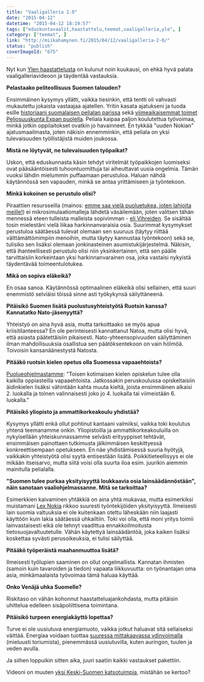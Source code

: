 ```yaml
---
title: "Vaaligalleria 2.0"
date: "2015-04-12"
datetime: "2015-04-12 18:19:57"
tags: ["eduskuntavaalit,haastattelu,teemat,vaaligalleria,yle", ]
category: ["teemat", ]
link: "http://miikahamynen.fi/2015/04/12/vaaligalleria-2-0/"
status: "publish"
coverImageId: "675"
---
```


Nyt kun [Ylen haastattelusta](http://vaalikone.yle.fi/eduskuntavaalit2015/keski-suomi/ehdokkaat/4767) on kulunut noin kuukausi, on ehkä hyvä palata vaaligalleriavideoon ja täydentää vastauksia.

**Pelastaako peliteollisuus Suomen talouden?**

Ensimmäinen kysymys yllätti, vaikka tiesinkin, että tentti oli vahvasti mukautettu jokaista vastaajaa ajatellen. Yritin kasata ajatukseni ja tuoda esille [historiaani suomalaisen pelialan parissa](http://yaamboo.com/suomipelit/) sekä [viimeaikaisemmat toimet Peliosuuskunta Expan puolella](http://expa.fi/). Peliala kaipaa paljon koulutettua työvoimaa, minkä jotkin oppilaitokset ovatkin jo havainneet. En tykkää "uuden Nokian" ajatusmaailmasta, joten näkisin ennemminkin, että peliala on yksi tulevaisuuden työllistäjistä muiden joukossa.

**Mistä ne löytyvät, ne tulevaisuuden työpaikat?**

Uskon, että eduskunnasta käsin tehdyt viritelmät työpaikkojen luomiseksi ovat pääsääntöisesti tuhoontuomittuja tai aiheuttavat uusia ongelmia. Tämän vuoksi lähdin mielummin puffaamaan perustuloa. Haluan nähdä käytännössä sen vapauden, minkä se antaa yrittämiseen ja työntekoon.

**Minkä kokoinen se perustulo olisi?**

Piraattien resursseilla (mainos: [emme saa vielä puoluetukea, joten lahjoita meille!](http://piraattipuolue.fi/tue/lahjoitukset/)) ei mikrosimulaatiomalleja lähdetä väsäilemään, joten valitsen tähän mennessä eteen tulleista malleista sopivimman - [eli Vihreiden](https://www.vihreat.fi/asiat/vihrea-politiikka/teemat/koyhyys/perustulo). Se sisältää tosin mielestäni vielä liikaa harkinnanvaraisia osia. Suurimmat kysymykset perustuloa säätäessä tulevat olemaan sen suuruus (täytyy riittää välttämättömimpiin menoihin, mutta täytyy kannustaa työntekoon) sekä se, tulisiko sen lisäksi olemaan jonkinasteinen asumistukijärjestelmä. Näkisin, että ihanteellisesti perustulo olisi niin yksinkertainen, että sen päälle tarvittaisiin korkeintaan yksi harkinnanvarainen osa, joka vastaisi nykyistä täydentävää toimeentulotukea.

**Mikä on sopiva eläkeikä?**

En osaa sanoa. Käytännössä optimaalinen eläkeikä olisi sellainen, että suuri enemmistö selviäisi töissä sinne asti työkykynsä säilyttäneenä.

**Pitäisikö Suomen lisätä puolustusyhteistyötä Ruotsin kanssa? Kannatatko Nato-jäsenyyttä?**

Yhteistyö on aina hyvä asia, mutta tarkoittaako se myös apua kriisitilanteessa? En ole perinteisesti kannattanut Natoa, mutta olisi hyvä, että asiasta päätettäisiin pikaisesti. Nato-yhteensopivuuden säilyttäminen ilman mahdollisuuksia osallistua sen päätöksentekoon on vain hölmöä. Toivoisin kansanäänestystä Natosta.

**Pitääkö ruotsin kielen opetus olla Suomessa vapaaehtoista?**

[Puolueohjelmastamme](http://piraattipuolue.fi/agenda/puolueohjelma): "Toisen kotimaisen kielen opiskelun tulee olla kaikilla oppiasteilla vapaaehtoista. Jatkossakin peruskoulussa opiskeltaisiin äidinkielen lisäksi vähintään kahta muuta kieltä, joista ensimmäinen alkaisi 2. luokalla ja toinen valinnaisesti joko jo 4. luokalla tai viimeistään 6. luokalla."

**Pitäisikö yliopisto ja ammattikorkeakoulu yhdistää?**

Kysymys yllätti enkä ollut pohtinut kantaani valmiiksi, vaikka toki koulutus yhtenä teemanamme onkin. Yliopistoilla ja ammattikorkeakouluilla on nykyisellään yhteiskunnassamme selvästi erityyppiset tehtävät, ensimmäisen painottaen tutkimusta jälkimmäisen keskittyessä konkreettisempaan opetukseen. En näe yhdistämisessä suuria hyötyjä, vaikkakin yhteistyötä olisi syytä entisestään lisätä. Poikkitieteellisyys ei ole mikään itseisarvo, mutta siitä voisi olla suurta iloa esim. juurikin aiemmin mainitulla pelialalla.

**"Suomen tulee purkaa yksityisyyttä loukkaavia osia lainsäädännöstään", näin sanotaan vaaliohjelmassanne. Mitä se tarkoittaa?**

Esimerkkien kaivaminen yhtäkkiä on aina yhtä mukavaa, mutta esimerkiksi muistamani [Lex Nokia](http://fi.wikipedia.org/wiki/Lex_Nokia) rikkoo suuresti työntekijöiden yksityisyyttä. Ilmeisesti lain suomia valtuuksia ei ole kuitenkaan otettu läheskään niin laajasti käyttöön kuin lakia säätäessä uhkailtiin. Toki voi olla, että moni yritys toimii lainvastaisesti eikä ole tehnyt vaadittua ennakkoilmoitusta tietosuojavaltuutetulle. Vähän käytettyä lainsäädäntöä, joka kaiken lisäksi koskettaa syvästi perusoikeuksia, ei tulisi säilyttää.

**Pitääkö työperäistä maahanmuuttoa lisätä?**

Ilmeisesti työlupien saaminen on ollut ongelmallista. Kannatan ihmisten (samoin kuin tavaroiden ja tiedon) vapaata liikkuvuutta: on työnantajan oma asia, minkämaalaista työvoimaa tämä haluaa käyttää.

**Onko Venäjä uhka Suomelle?**

Riskitaso on vähän kohonnut haastatteluajankohdasta, mutta pitäisin uhittelua edelleen sisäpoliittisena toimintana.

**Pitäisikö turpeen energiakäyttö lopettaa?**

Turve ei ole uusiutuva energiamuoto, vaikka jotkut haluavat sitä sellaiseksi väittää. Energiaa voidaan tuottaa [suuressa mittakaavassa ydinvoimalla](http://petruspennanen.puheenvuoro.uusisuomi.fi/186258-kuinka-ilmastonmuutos-oikeasti-pysaytetaan) (mieluusti toriumista), pienemmässä uusiutuvilla, kuten auringon, tuulen ja veden avulla.

Ja siihen loppuikin sitten aika, juuri saatiin kaikki vastaukset pakettiin.

Videoni on muuten [yksi Keski-Suomen katsotuimpia](http://vaalikone.yle.fi/eduskuntavaalit2015/vaaligalleria?emer%5Bpn%5D=&emer%5Bpd%5D=11&emer%5Bpp%5D=&emer%5Bpg%5D=&emer%5Bpar%5D=18_90&emer%5Bpk%5D=v_desc&emp=po-asc.pk-a.pg-.pp-.pd-11.pn-&emer%5Bpo%5D=asc), mistähän se kertoo?
